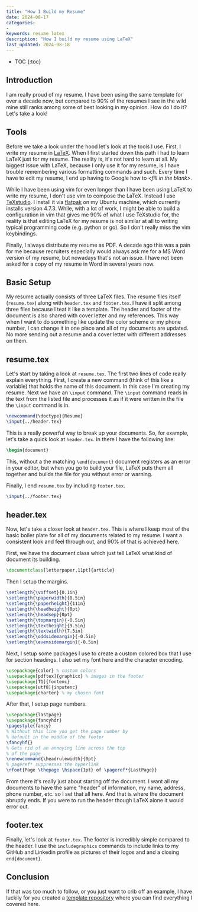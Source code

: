 ```yaml
---
title: "How I Build my Resume"
date: 2024-08-17
categories:
- 
keywords: resume latex
description: "How I build my resume using LaTeX"
last_updated: 2024-08-18
---
```


* TOC
{:toc}

## Introduction
I am really proud of my resume. I have been using the same template for over a decade now, but compared
to 90% of the resumes I see in the wild mine still ranks among some of best looking in my opinion. How
do I do it? Let's take a look!

## Tools
Before we take a look under the hood let's look at the tools I use. First, I write my resume in 
[LaTeX](https://www.latex-project.org/). When I first started down this path I had to learn LaTeX just for
my resume. The reality is, it's not hard to learn at all. My biggest issue with LaTeX, because I only use
it for my resume, is I have trouble remembering various formatting commands and such. Every time I have to
edit my resume, I end up having to Google how to *\<fill in the blank\>*.

While I have been using vim for even longer than I have been using LaTeX to write my resume, I don't use
vim to compose the LaTeX. Instead I use [TeXstudio](https://www.texstudio.org/). I install it via
[flatpak](https://www.flatpak.org/) on my Ubuntu machine, which currently installs version 4.7.3. While,
with a lot of work, I might be able to build a configuration in vim that gives me 90% of what I use
TeXstudio for, the reality is that editing LaTeX for my resume is not similar at all to writing typical
programming code (e.g. python or go). So I don't really miss the vim keybindings.

Finally, I always distribute my resume as PDF. A decade ago this was a pain for me because recruiters
especially would always ask me for a MS Word version of my resume, but nowadays that's not an issue. I
have not been asked for a copy of my resume in Word in several years now.

## Basic Setup
My resume actually consists of three LaTeX files. The resume files itself (`resume.tex`) along with
`header.tex` and `footer.tex`. I have it split among three files because I teat it like a template. The
header and footer of the document is also shared with cover letter and my references. This way when I
want to do something like update the color scheme or my phone number, I can change it in one place and
all of my documents are updated. No more sending out a resume and a cover letter with different addresses
on them. 

## resume.tex
Let's start by taking a look at `resume.tex`. The first two lines of code really explain everything. First,
I create a new command (think of this like a variable) that holds the name of this document. In this case
I'm creating my resume. Next we have an `\input` command. The `\input` command reads in the text from the
listed file and processes it as if it were written in the file the `\input` command is in.

```latex
\newcommand{\doctype}{Resume}
\input{../header.tex}
```

This is a really powerful way to break up your documents. So, for example, let's take a quick look at `header.tex`.
In there I have the following line:

```latex
\begin{document}
```

This, without a the matching `\end{document}` document registers as an error in your editor, but when you go
to build your file, LaTeX puts them all together and builds the file for you without error or warning.

Finally, I end `resume.tex` by including `footer.tex`.

```latex
\input{../footer.tex}
```

## header.tex
Now, let's take a closer look at `header.tex`. This is where I keep most of the basic boiler plate for all of my
documents related to my resume. I want a consistent look and feel through out, and 90% of that is achieved here.

First, we have the document class which just tell LaTeX what kind of document its building.
```latex
\documentclass[letterpaper,11pt]{article}
```

Then I setup the margins.
```latex
\setlength{\voffset}{0.1in}
\setlength{\paperwidth}{8.5in}
\setlength{\paperheight}{11in}
\setlength{\headheight}{0pt}
\setlength{\headsep}{0pt}
\setlength{\topmargin}{-0.5in}
\setlength{\textheight}{9.5in}
\setlength{\textwidth}{7.5in}
\setlength{\oddsidemargin}{-0.5in}
\setlength{\evensidemargin}{-0.5in}
```

Next, I setup some packages I use to create a custom colored box that I use for section headings. I also set my font
here and the character encoding.

```latex
\usepackage{color} % custom colors
\usepackage[pdftex]{graphicx} % images in the footer
\usepackage[T1]{fontenc}
\usepackage[utf8]{inputenc}
\usepackage{charter} % my chosen font
```

After that, I setup page numbers.

```latex
\usepackage{lastpage}
\usepackage{fancyhdr}
\pagestyle{fancy}
% Without this line you get the page number by
% default in the middle of the footer
\fancyhf{}
% Gets rid of an annoying line across the top
% of the page
\renewcommand{\headrulewidth}{0pt}
% pageref* suppresses the hyperlink
\rfoot{Page \thepage \hspace{1pt} of \pageref*{LastPage}}
```

From there it's really just about starting off the document. I want all my documents to have the same
"header" of information, my name, address, phone number, etc. so I set that all here. And that is where
the document abruptly ends. If you were to run the header though LaTeX alone it would error out.

## footer.tex
Finally, let's look at `footer.tex`. The footer is incredibly simple compared to the header. I use the 
`includegraphics` commands to include links to my GitHub and Linkedin profile as pictures of their logos
and and a closing `end{document}`.

## Conclusion
If that was too much to follow, or you just want to crib off an example, I have luckily for you created
a [template repository](https://github.com/steveno/resume_template) where you can find everything I covered here.
